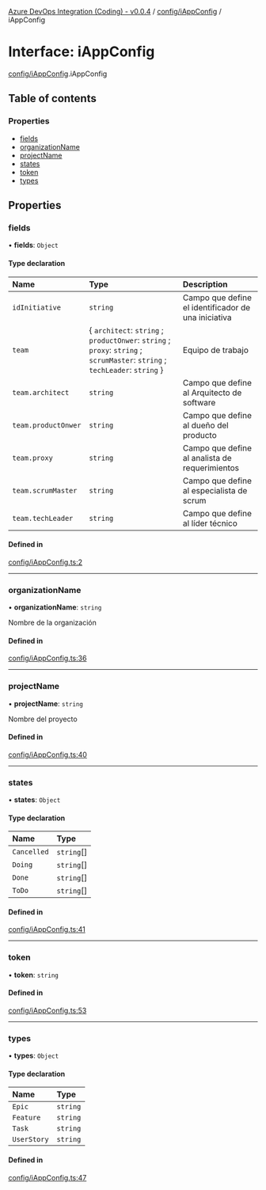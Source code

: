 [Azure DevOps Integration (Coding) - v0.0.4](../README.md) / [config/iAppConfig](../modules/config_iAppConfig.md) / iAppConfig

# Interface: iAppConfig

[config/iAppConfig](../modules/config_iAppConfig.md).iAppConfig

## Table of contents

### Properties

- [fields](config_iAppConfig.iAppConfig.md#fields)
- [organizationName](config_iAppConfig.iAppConfig.md#organizationname)
- [projectName](config_iAppConfig.iAppConfig.md#projectname)
- [states](config_iAppConfig.iAppConfig.md#states)
- [token](config_iAppConfig.iAppConfig.md#token)
- [types](config_iAppConfig.iAppConfig.md#types)

## Properties

### fields

• **fields**: `Object`

#### Type declaration

| Name | Type | Description |
| :------ | :------ | :------ |
| `idInitiative` | `string` | Campo que define el identificador de una iniciativa |
| `team` | { `architect`: `string` ; `productOnwer`: `string` ; `proxy`: `string` ; `scrumMaster`: `string` ; `techLeader`: `string`  } | Equipo de trabajo |
| `team.architect` | `string` | Campo que define al Arquitecto de software |
| `team.productOnwer` | `string` | Campo que define al dueño del producto |
| `team.proxy` | `string` | Campo que define al analista de requerimientos |
| `team.scrumMaster` | `string` | Campo que define al especialista de scrum |
| `team.techLeader` | `string` | Campo que define al líder técnico |

#### Defined in

[config/iAppConfig.ts:2](https://github.com/jeysgar1/azure-devops-api-kms/blob/65a7ab4/src/config/iAppConfig.ts#L2)

___

### organizationName

• **organizationName**: `string`

Nombre de la organización

#### Defined in

[config/iAppConfig.ts:36](https://github.com/jeysgar1/azure-devops-api-kms/blob/65a7ab4/src/config/iAppConfig.ts#L36)

___

### projectName

• **projectName**: `string`

Nombre del proyecto

#### Defined in

[config/iAppConfig.ts:40](https://github.com/jeysgar1/azure-devops-api-kms/blob/65a7ab4/src/config/iAppConfig.ts#L40)

___

### states

• **states**: `Object`

#### Type declaration

| Name | Type |
| :------ | :------ |
| `Cancelled` | `string`[] |
| `Doing` | `string`[] |
| `Done` | `string`[] |
| `ToDo` | `string`[] |

#### Defined in

[config/iAppConfig.ts:41](https://github.com/jeysgar1/azure-devops-api-kms/blob/65a7ab4/src/config/iAppConfig.ts#L41)

___

### token

• **token**: `string`

#### Defined in

[config/iAppConfig.ts:53](https://github.com/jeysgar1/azure-devops-api-kms/blob/65a7ab4/src/config/iAppConfig.ts#L53)

___

### types

• **types**: `Object`

#### Type declaration

| Name | Type |
| :------ | :------ |
| `Epic` | `string` |
| `Feature` | `string` |
| `Task` | `string` |
| `UserStory` | `string` |

#### Defined in

[config/iAppConfig.ts:47](https://github.com/jeysgar1/azure-devops-api-kms/blob/65a7ab4/src/config/iAppConfig.ts#L47)
